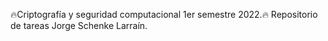 🔥Criptografía y seguridad computacional 1er semestre 2022.🔥
Repositorio de tareas Jorge Schenke Larraín.
